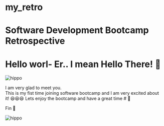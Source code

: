 # my_retro

# Software Development Bootcamp Retrospective
# Hello worl- Er.. I mean Hello There! 🐳

![hippo](https://giphy.com/gifs/whale-FaKV1cVKlVRxC)

I am very glad to meet you.<br>
This is my fist time joining software bootcamp and I am very excited about it! 😆😆😆
Lets enjoy the bootcamp and have a great time # 🌱

Fin 🐋 

![hippo](https://media1.tenor.com/m/QWZAInP_zn4AAAAC/the-breakfast-club-brian-johnson.gif)
